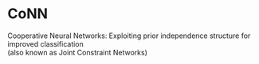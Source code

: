# CoNN
Cooperative Neural Networks: Exploiting prior independence structure for improved classification  
(also known as Joint Constraint Networks)
